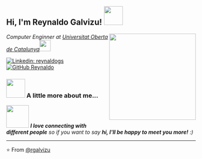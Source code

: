 <h2> Hi, I'm Reynaldo Galvizu! <img src="https://media.giphy.com/media/mGcNjsfWAjY5AEZNw6/giphy.gif" width="50"></h2>
<img align='right' src="https://media.giphy.com/media/ieyl9zmCjO4b4t6qoY/giphy.gif" width="230">
<p><em>Computer Enginner at <a href="http://www.uoc.edu">Universitat Oberta de Catalunya</a><img src="https://media.giphy.com/media/fYSnHlufseco8Fh93Z/giphy.gif" width="30"> 
</em></p>

[![Linkedin: reynaldogs](https://img.shields.io/badge/-reynaldogs-blue?style=flat-square&logo=Linkedin&logoColor=white&link=https://www.linkedin.com/in/reynaldogs/)](https://www.linkedin.com/in/reynaldogs/)
[![GitHub Reynaldo](https://img.shields.io/github/followers/rgalvizu?label=follow&style=social)](https://www.google.com/url?q=https%3A%2F%2Fgithub.com%2Frgalvizu%2Frgalvizu&sa=D)


### <img src="https://media.giphy.com/media/VgCDAzcKvsR6OM0uWg/giphy.gif" width="50"> A little more about me...  



<img src="https://media.giphy.com/media/LnQjpWaON8nhr21vNW/giphy.gif" width="60"> <em><b>I love connecting with different people</b> so if you want to say <b>hi, I'll be happy to meet you more!</b> :)</em>

---

⭐️ From [@rgalvizu](https://www.google.com/url?q=https%3A%2F%2Fgithub.com%2Frgalvizu%2Frgalvizu&sa=D)
